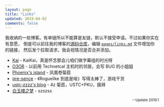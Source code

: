 ```yaml
---
layout: page
title: "Links"
updated: 2019-04-02
comments: false
---
```


我收纳的一些博客。有单链所以不能算是友链，默认不接受申请。不过如果你实在有意愿，
倒是可以前往我的博客的[源码仓库]，编辑 [`pages/links.md`] 文件增加你的链接，
然后发个拉取请求，我会视情况是否合并添加。

 - [Kai](https://kclu.net) - KaiKai，真是怀念那会儿咱们做字幕组的时光呀
 - [O3OR](http://o3or.com) - 以前用 Technetcal 主机时的邻居，会写 BUG 的小姐姐
 - [Phoenix's island](https://blog.phoenixlzx.com) - 凤凰卷菊苣
 - [pre-sence](http://pre-sence.com) - 《Roguelike 到底是啥》写得太棒了，游戏干货
 - [ustc-zzzz's blog](http://blog.ustc-zzzz.net) - 4z 菊苣，USTC+PKU，膜拜
 - [白玉楼之梦](http://blog.hakugyokurou.net "szszss' blog") - szszss

<div style="text-align:right"><small>
--Update 2019.1
</small></div>

[源码仓库]: https://github.com/h404bi/www.h404bi.com
[`pages/links.md`]: https://github.com/h404bi/www.h404bi.com/blob/master/pages/links.md
